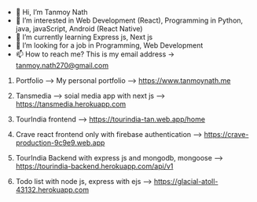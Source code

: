 - 👋 Hi, I’m Tanmoy Nath
- 👀 I’m interested in Web Development (React), Programming in Python, java, javaScript, Android (React Native)
- 🌱 I’m currently learning Express js, Next js
- 💞️ I’m looking for a job in Programming, Web Development
- 📫 How to reach me? This is my email address -> tanmoy.nath270@gmail.com 

<!---
Tanmoy2099/Tanmoy2099 is a ✨ special ✨ repository because its `README.md` (this file) appears on your GitHub profile.
You can click the Preview link to take a look at your changes.
--->

1. Portfolio --> My personal portfolio --> https://www.tanmoynath.me

2. Tansmedia --> soial media app with next js --> https://tansmedia.herokuapp.com

3. TourIndia frontend --> https://tourindia-tan.web.app/home

4. Crave react frontend only with firebase authentication --> https://crave-production-9c9e9.web.app
 
5. TourIndia Backend with express js and mongodb, mongoose --> https://tourindia-backend.herokuapp.com/api/v1
 
6. Todo list with node js, express with ejs --> https://glacial-atoll-43132.herokuapp.com

